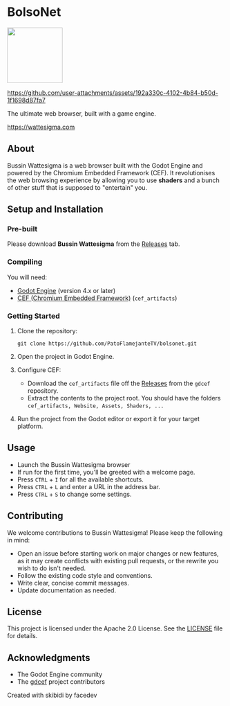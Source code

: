 # BolsoNet

<img style="width: 128px; height: 128px" src="Website\static\favicon.png" />



https://github.com/user-attachments/assets/192a330c-4102-4b84-b50d-1f1698d87fa7



The ultimate web browser, built with a game engine.

https://wattesigma.com

## About

Bussin Wattesigma is a web browser built with the Godot Engine and powered by the Chromium Embedded Framework (CEF). It revolutionises the web browsing experience by allowing you to use **shaders** and a bunch of other stuff that is supposed to "entertain" you.

## Setup and Installation

### Pre-built
Please download **Bussin Wattesigma** from the [Releases](https://github.com/face-hh/wattesigma/releases) tab.

### Compiling

You will need:
- [Godot Engine](https://godotengine.org/) (version 4.x or later)
- [CEF (Chromium Embedded Framework)]([https://github.com/face-hh/wattesigma/releases](https://github.com/Lecrapouille/gdcef/releases/tag/v0.12.1-godot4)) (`cef_artifacts`)

### Getting Started

1. Clone the repository:
   ```
   git clone https://github.com/PatoFlamejanteTV/bolsonet.git
   ```

2. Open the project in Godot Engine.

3. Configure CEF:
   - Download the `cef_artifacts` file off the [Releases](https://github.com/Lecrapouille/gdcef/releases/tag/v0.12.1-godot4) from the `gdcef` repository.
   - Extract the contents to the project root. You should have the folders `cef_artifacts, Website, Assets, Shaders, ...`

4. Run the project from the Godot editor or export it for your target platform.

## Usage

- Launch the Bussin Wattesigma browser
- If run for the first time, you'll be greeted with a welcome page.
- Press `CTRL` + `I` for all the available shortcuts.
- Press `CTRL` + `L` and enter a URL in the address bar.
- Press `CTRL` + `S` to change some settings.

## Contributing

We welcome contributions to Bussin Wattesigma! Please keep the following in mind:

- Open an issue before starting work on major changes or new features, as it may create conflicts with existing pull requests, or the rewrite you wish to do isn't needed.
- Follow the existing code style and conventions.
- Write clear, concise commit messages.
- Update documentation as needed.

## License

This project is licensed under the Apache 2.0 License. See the [LICENSE](LICENSE.md) file for details.

## Acknowledgments

- The Godot Engine community
- The [gdcef](https://github.com/Lecrapouille/gdcef) project contributors

Created with skibidi by facedev
